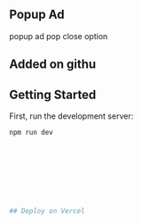 ## Popup Ad
popup ad
pop close option

## Added on githu

## Getting Started

First, run the development server:

```bash
npm run dev









## Deploy on Vercel


